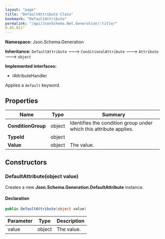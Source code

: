 ```yaml
---
layout: "page"
title: "DefaultAttribute Class"
bookmark: "DefaultAttribute"
permalink: "/api/JsonSchema.Net.Generation/:title/"
0.05.011"
---
```

**Namespace:** Json.Schema.Generation

**Inheritance:**
`DefaultAttribute`
 🡒 
`ConditionalAttribute`
 🡒 
`Attribute`
 🡒 
`object`

**Implemented interfaces:**

- IAttributeHandler

Applies a `default` keyword.

## Properties

| Name | Type | Summary |
|---|---|---|
| **ConditionGroup** | object | Identifies the condition group under which this attribute applies. |
| **TypeId** | object |  |
| **Value** | object | The value. |

## Constructors

### DefaultAttribute(object value)

Creates a new **Json.Schema.Generation.DefaultAttribute** instance.

#### Declaration

```c#
public DefaultAttribute(object value)
```

| Parameter | Type | Description |
|---|---|---|
| value | object | The value. |


